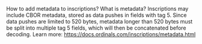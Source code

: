 How to add metadata to inscriptions? What is metadata?
Inscriptions may include CBOR metadata, stored as data pushes in fields with tag 5. Since data pushes are limited to 520 bytes, metadata longer than 520 bytes must be split into multiple tag 5 fields, which will then be concatenated before decoding. 
Learn more: https://docs.ordinals.com/inscriptions/metadata.html